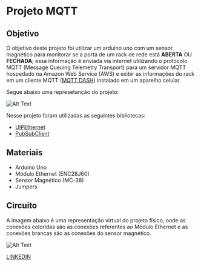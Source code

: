 # Projeto MQTT

## Objetivo

O objetivo deste projeto foi utilizar um arduino uno com um sensor magnético para monitorar se a porta de um rack de rede está **ABERTA** OU **FECHADA**; essa informação é enviada
via internet utilizando o protocolo MQTT (Message Queuing Telemetry Transport) para um servidor MQTT hospedado na Amazon Web Service (AWS) e exibir as informações do
rack em um cliente MQTT ([MQTT DASH](https://play.google.com/store/apps/details?id=net.routix.mqttdash&hl=pt_BR&gl=US)) instalado em um aparelho celular. 

Segue abaixo uma represetanção do projeto:

![Alt Text](https://camo.githubusercontent.com/7beef2d4780d87a603d7de49b2da0467c8537dff96575b628a04bd4010ebb1cc/68747470733a2f2f692e696d6775722e636f6d2f4d576870586b562e706e67)

Nesse projeto foram utilizadas as seguintes bibliotecas:

* [UIPEthernet](https://github.com/UIPEthernet/UIPEthernet)
* [PubSubClient](https://github.com/knolleary/pubsubclient)

## Materiais 

* Arduino Uno
* Módulo Ethernet (ENC28J60)
* Sensor Magnético (MC-38)
* Jumpers

## Circuito

A imagem abaixo é uma representação virtual do projeto físico, onde as conexões coloridas são as conexões referentes ao Módulo Ethernet e as conexões brancas são as 
conexões do sensor magnético.

![Alt Text](https://camo.githubusercontent.com/ad1da211b35b60b23fb095a64e76dc6504d0c3229e853bd82a69a4d5d27bbb88/68747470733a2f2f692e696d6775722e636f6d2f594947477453472e706e67)


[LINKEDIN](https://www.linkedin.com/in/lucas-silva-conrado25/)

